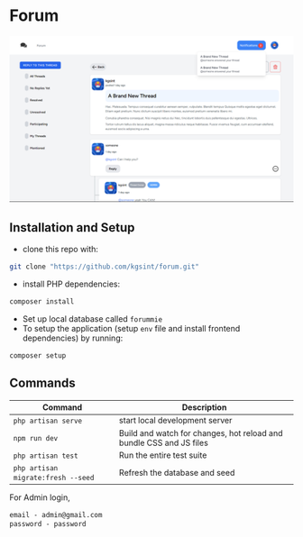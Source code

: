 # Forum
![screenshot](/public/screenshot.png)

## Installation and Setup

- clone this repo with:

```bash
git clone "https://github.com/kgsint/forum.git"
```

- install PHP dependencies:

```bash
composer install
```

- Set up local database called `forummie`
- To setup the application (setup `env` file and install frontend dependencies) by running:
```
composer setup
```
## Commands

Command | Description
--- | ---
`php artisan serve` | start local development server
`npm run dev` | Build and watch for changes, hot reload and bundle CSS and JS files
`php artisan test` | Run the entire test suite
`php artisan migrate:fresh --seed` | Refresh the database and seed

For Admin login,
```
email - admin@gmail.com
password - password
```
